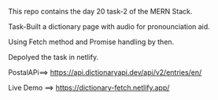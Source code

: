 This repo contains the day 20 task-2 of the MERN Stack.

Task-Built a dictionary page with audio for pronounciation aid.

Using Fetch method and Promise handling by then.

Depolyed the task in netlify.

PostalAPi==> https://api.dictionaryapi.dev/api/v2/entries/en/

Live Demo ==> https://dictionary-fetch.netlify.app/
